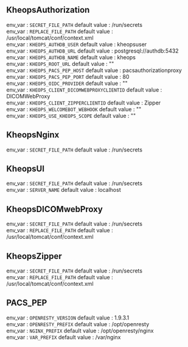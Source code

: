 ## KheopsAuthorization

env_var : `SECRET_FILE_PATH` default value : /run/secrets<br>
env_var : `REPLACE_FILE_PATH` default value : /usr/local/tomcat/conf/context.xml<br>
env_var : `KHEOPS_AUTHDB_USER` default value : kheopsuser<br>
env_var : `KHEOPS_AUTHDB_URL` default value : postgresql://authdb:5432<br>
env_var : `KHEOPS_AUTHDB_NAME` default value : kheops<br>
env_var : `KHEOPS_ROOT_URL` default value : ""<br>
env_var : `KHEOPS_PACS_PEP_HOST` default value : pacsauthorizationproxy<br>
env_var : `KHEOPS_PACS_PEP_PORT` default value : 80<br>
env_var : `KHEOPS_OIDC_PROVIDER` default value : ""<br>
env_var : `KHEOPS_CLIENT_DICOMWEBPROXYCLIENTID` default value : DICOMWebProxy<br>
env_var : `KHEOPS_CLIENT_ZIPPERCLIENTID` default value : Zipper<br>
env_var : `KHEOPS_WELCOMEBOT_WEBHOOK` default value : ""<br>
env_var : `KHEOPS_USE_KHEOPS_SCOPE` default value : ""<br>
## KheopsNginx

env_var : `SECRET_FILE_PATH` default value : /run/secrets<br>
## KheopsUI

env_var : `SECRET_FILE_PATH` default value : /run/secrets<br>
env_var : `SERVER_NAME` default value : localhost<br>
## KheopsDICOMwebProxy

env_var : `SECRET_FILE_PATH` default value : /run/secrets<br>
env_var : `REPLACE_FILE_PATH` default value : /usr/local/tomcat/conf/context.xml<br>
## KheopsZipper

env_var : `SECRET_FILE_PATH` default value : /run/secrets<br>
env_var : `REPLACE_FILE_PATH` default value : /usr/local/tomcat/conf/context.xml<br>
## PACS_PEP

env_var : `OPENRESTY_VERSION` default value : 1.9.3.1<br>
env_var : `OPENRESTY_PREFIX` default value : /opt/openresty<br>
env_var : `NGINX_PREFIX` default value : /opt/openresty/nginx<br>
env_var : `VAR_PREFIX` default value : /var/nginx<br>
